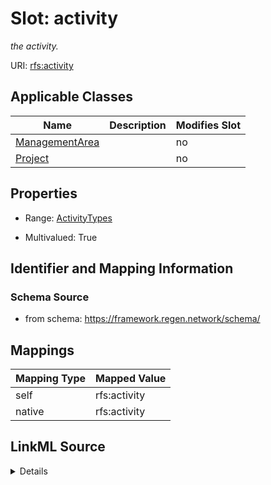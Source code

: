 

# Slot: activity


_the activity._





URI: [rfs:activity](https://framework.regen.network/schema/activity)



<!-- no inheritance hierarchy -->





## Applicable Classes

| Name | Description | Modifies Slot |
| --- | --- | --- |
| [ManagementArea](ManagementArea.md) |  |  no  |
| [Project](Project.md) |  |  no  |







## Properties

* Range: [ActivityTypes](ActivityTypes.md)

* Multivalued: True





## Identifier and Mapping Information







### Schema Source


* from schema: https://framework.regen.network/schema/




## Mappings

| Mapping Type | Mapped Value |
| ---  | ---  |
| self | rfs:activity |
| native | rfs:activity |




## LinkML Source

<details>
```yaml
name: activity
description: the activity.
from_schema: https://framework.regen.network/schema/
rank: 1000
slot_uri: rfs:activity
alias: activity
domain_of:
- Project
- ManagementArea
range: ActivityTypes
multivalued: true

```
</details>